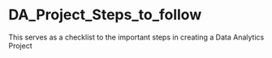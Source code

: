 # DA_Project_Steps_to_follow
This serves as a checklist to the important steps in creating a Data Analytics Project
